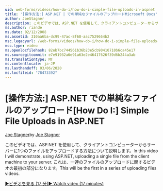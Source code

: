```yaml
---
uid: web-forms/videos/how-do-i/how-do-i-simple-file-uploads-in-aspnet
title: '[操作方法:] ASP.NET | での単純なファイルのアップロードMicrosoft Docs'
author: JoeStagner
description: このビデオでは、ASP.NET を使用して、クライアントコンピューターからサーバーに1つのファイルをアップロードする方法について説明します。 これは、一連のアップロードの最初のものになります...
ms.author: riande
ms.date: 02/12/2008
ms.assetid: 310aa6ba-dc99-47ac-8f68-aac7529664b2
msc.legacyurl: /web-forms/videos/how-do-i/how-do-i-simple-file-uploads-in-aspnet
msc.type: video
ms.openlocfilehash: 82eb7bc744561b36b23e5cb90410710b6ca45e17
ms.sourcegitcommit: e7e91932a6e91a63e2e46417626f39d6b244a3ab
ms.translationtype: MT
ms.contentlocale: ja-JP
ms.lasthandoff: 03/06/2020
ms.locfileid: "78473392"
---
```

# <a name="how-do-i--simple-file-uploads-in-aspnet"></a><span data-ttu-id="3bd4e-104">[操作方法:] ASP.NET での単純なファイルのアップロード</span><span class="sxs-lookup"><span data-stu-id="3bd4e-104">[How Do I:]  Simple File Uploads in ASP.NET</span></span>

<span data-ttu-id="3bd4e-105">[Joe Stagner](https://github.com/JoeStagner)</span><span class="sxs-lookup"><span data-stu-id="3bd4e-105">by [Joe Stagner](https://github.com/JoeStagner)</span></span>

<span data-ttu-id="3bd4e-106">このビデオでは、ASP.NET を使用して、クライアントコンピューターからサーバーに1つのファイルをアップロードする方法について説明します。</span><span class="sxs-lookup"><span data-stu-id="3bd4e-106">In this video I will demonstrate, using ASP.NET, uploading a single file from the client machine to your server.</span></span> <span data-ttu-id="3bd4e-107">これは、一連のファイルのアップロードに関するビデオの最初の部分になります。</span><span class="sxs-lookup"><span data-stu-id="3bd4e-107">This will be the first in a series of uploading files videos.</span></span>

[<span data-ttu-id="3bd4e-108">&#9654;ビデオを見る (17 分)</span><span class="sxs-lookup"><span data-stu-id="3bd4e-108">&#9654; Watch video (17 minutes)</span></span>](https://channel9.msdn.com/Blogs/ASP-NET-Site-Videos/how-do-i-simple-file-uploads-in-aspnet)
